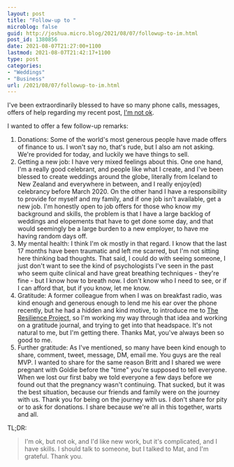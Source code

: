 ```yaml
---
layout: post
title: "Follow-up to "
microblog: false
guid: http://joshua.micro.blog/2021/08/07/followup-to-im.html
post_id: 1380856
date: 2021-08-07T21:27:00+1100
lastmod: 2021-08-07T21:42:17+1100
type: post
categories:
- "Weddings"
- "Business"
url: /2021/08/07/followup-to-im.html
---
```

I've been extraordinarily blessed to have so many phone calls, messages, offers of help regarding my recent post, [I'm not ok](https://joshwithers.blog/2021/08/07/a-wedding-celebrants.html).

I wanted to offer a few follow-up remarks:

1. Donations: Some of the world's most generous people have made offers of finance to us. I won't say no, that's rude, but I also am not asking. We're provided for today, and luckily we have things to sell.
2. Getting a new job: I have very mixed feelings about this. One one hand, I'm a really good celebrant, and people like what I create, and I've been blessed to create weddings around the globe, literally from Iceland to New Zealand and everywhere in between, and I really enjoy(ed) celebrancy before March 2020. On the other hand I have a responsibility to provide for myself and my family, and if one job isn't available, get a new job. I'm honestly open to job offers for those who know my background and skills, the problem is that I have a large backlog of weddings and elopements that have to get done some day, and that would seemingly be a large burden to a new employer, to have me having random days off.
3. My mental health: I think I'm ok mostly in that regard. I know that the last 17 months have been traumatic and left me scarred, but I'm not sitting here thinking bad thoughts. That said, I could do with seeing someone, I just don't want to see the kind of psychologists I've seen in the past who seem quite clinical and have great breathing techniques - they're fine - but I know how to breath now. I don't know who I need to see, or if I can afford that, but if you know, let me know.
4. Gratitude: A former colleague from when I was on breakfast radio, was kind enough and generous enough to lend me his ear over the phone recently, but he had a hidden and kind motive, to introduce me to [The Resilience Project](https://theresilienceproject.com.au), so I'm working my way through that idea and working on a gratitude journal, and trying to get into that headspace. It's not natural to me, but I'm getting there. Thanks Mat, you've always been so good to me.
5. Further gratitude: As I've mentioned, so many have been kind enough to share, comment, tweet, message, DM, email me. You guys are the real MVP. I wanted to share for the same reason Britt and I shared we were pregnant with Goldie before the "time" you're supposed to tell everyone. When we lost our first baby we told everyone a few days before we found out that the pregnancy wasn't continuing. That sucked, but it was the best situation, because our friends and family were on the journey with us. Thank you for being on the journey with us. I don't share for pity or to ask for donations. I share because we're all in this together, warts and all.

TL;DR:

> I'm ok, but not ok, and I'd like new work, but it's complicated, and I have skills. I should talk to someone, but I talked to Mat, and I'm grateful. Thank you.
